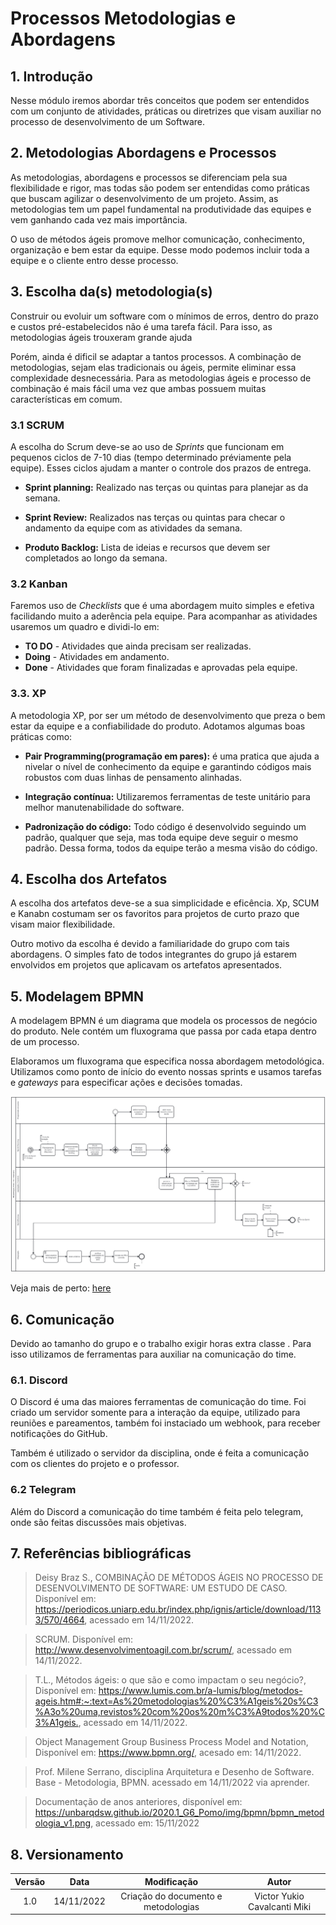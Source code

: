 # Processos Metodologias e Abordagens

## 1. **Introdução**

Nesse módulo iremos abordar três conceitos que podem ser entendidos com um conjunto de atividades, práticas ou diretrizes que visam auxiliar no processo de desenvolvimento de um Software.

## 2. **Metodologias  Abordagens e Processos**
As metodologias, abordagens e processos se diferenciam pela sua flexibilidade e rigor, mas todas são podem ser entendidas como práticas que buscam agilizar o desenvolvimento de um projeto. Assim, as metodologias tem um papel fundamental na produtividade das equipes e vem ganhando cada vez mais importância.

O uso de métodos ágeis promove melhor comunicação, conhecimento, organização e bem estar da equipe. Desse modo podemos incluir toda a equipe e o cliente entro desse processo.

## 3. **Escolha da(s) metodologia(s)**
Construir ou evoluir um software com o mínimos de erros, dentro do prazo e custos pré-estabelecidos não é uma tarefa fácil. Para isso, as metodologias ágeis trouxeram grande ajuda

Porém, ainda é dificil se adaptar a tantos processos. A combinação de metodologias, sejam elas tradicionais ou ágeis, permite eliminar essa complexidade desnecessária. Para as metodologias ágeis e processo de combinação é mais fácil uma vez que ambas possuem muitas características em comum.

### 3.1 **SCRUM**
A escolha do Scrum deve-se ao uso de *Sprints* que funcionam em pequenos ciclos de 7-10 dias (tempo determinado préviamente pela equipe). Esses ciclos ajudam a manter o controle dos prazos de entrega.

* **Sprint planning:** Realizado nas terças ou quintas para planejar as da semana.

* **Sprint Review:** Realizados nas terças ou quintas para checar o andamento da equipe com as atividades da semana.

* **Produto Backlog:** Lista de ideias e recursos que devem ser completados ao longo da semana.

### 3.2 **Kanban**
Faremos uso de *Checklists* que é uma abordagem muito simples e efetiva facilidando muito a aderência pela equipe. Para acompanhar as atividades usaremos um quadro e dividi-lo em:

* **TO DO** - Atividades que ainda precisam ser realizadas.
* **Doing** - Atividades em andamento.
* **Done** - Atividades que foram finalizadas e aprovadas pela equipe.

### 3.3. **XP**
A metodologia XP, por ser um método de desenvolvimento que preza o bem estar da equipe e a confiabilidade do produto. Adotamos algumas boas práticas como:

* **Pair Programming(programação em pares):** é uma pratica que ajuda a nivelar o nível de conhecimento da equipe e garantindo códigos mais robustos com duas linhas de pensamento alinhadas.

* **Integração contínua:** Utilizaremos ferramentas de teste unitário para melhor manutenabilidade do software.

* **Padronização do código:** Todo código é desenvolvido seguindo um padrão, qualquer que seja, mas toda equipe deve seguir o mesmo padrão. Dessa forma, todos da equipe terão a mesma visão do código.

## 4. **Escolha dos Artefatos**
A escolha dos artefatos deve-se a sua simplicidade e eficência. Xp, SCUM e Kanabn costumam ser os favoritos para projetos de curto prazo que visam maior flexibilidade.

Outro motivo da escolha é devido a familiaridade do grupo com tais abordagens. O simples fato de todos integrantes do grupo já estarem envolvidos em projetos que aplicavam os artefatos apresentados.

## 5. **Modelagem BPMN**
A modelagem BPMN é um diagrama que modela os processos  de negócio do produto. Nele contém um fluxograma que passa por cada etapa dentro de um processo.

Elaboramos um fluxograma que especifica nossa abordagem metodológica. Utilizamos como ponto de início do evento nossas sprints e usamos tarefas e *gateways* para especificar ações e decisões tomadas.

![image](../assets/diagram.png)

Veja mais de perto: [here](../assets/diagram.pdf)

## 6. Comunicação

Devido ao tamanho do grupo e o trabalho exigir horas extra classe . Para isso utilizamos de ferramentas para auxiliar na comunicação do time.

### 6.1. Discord

O Discord é uma das maiores ferramentas de comunicação do time. Foi criado um servidor somente para a interação da equipe, utilizado para reuniões e pareamentos, também foi instaciado um webhook, para receber notificações do GitHub.

Também é utilizado o servidor da disciplina, onde é feita a comunicação com os clientes do projeto e o professor.

### 6.2 Telegram

Além do Discord a comunicação do time também é feita pelo telegram, onde são feitas discussões mais objetivas.

## 7. Referências bibliográficas

> Deisy Braz S., COMBINAÇÃO DE MÉTODOS ÁGEIS NO PROCESSO DE DESENVOLVIMENTO DE SOFTWARE: UM ESTUDO DE CASO. Disponível em: <https://periodicos.uniarp.edu.br/index.php/ignis/article/download/1133/570/4664>, acessado em 14/11/2022.

> SCRUM. Disponível em: <http://www.desenvolvimentoagil.com.br/scrum/>, acessado em 14/11/2022.

> T.L., Métodos ágeis: o que são e como impactam o seu negócio?, Disponível em: <https://www.lumis.com.br/a-lumis/blog/metodos-ageis.htm#:~:text=As%20metodologias%20%C3%A1geis%20s%C3%A3o%20uma,revistos%20com%20os%20m%C3%A9todos%20%C3%A1geis.>, acessado em 14/11/2022.

> Object Management Group
Business Process Model and Notation, Disponível em: <https://www.bpmn.org/>, acesado em: 14/11/2022.

> Prof. Milene Serrano, disciplina Arquitetura e Desenho de Software. Base - Metodologia, BPMN. acessado em 14/11/2022 via aprender.

> Documentação de anos anteriores, disponível em: <https://unbarqdsw.github.io/2020.1_G6_Pomo/img/bpmn/bpmn_metodologia_v1.png>, acessado em: 15/11/2022

## 8. Versionamento

| Versão | Data| Modificação|Autor|
| :--: | :--: | :--: | :--:|
| 1.0    | 14/11/2022 | Criação do documento e metodologias | Victor Yukio Cavalcanti Miki